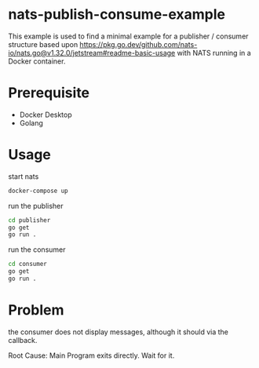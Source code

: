 # nats-publish-consume-example

This example is used to find a minimal example for a publisher / consumer structure based upon https://pkg.go.dev/github.com/nats-io/nats.go@v1.32.0/jetstream#readme-basic-usage with NATS running in a Docker container.

# Prerequisite

- Docker Desktop
- Golang

# Usage

start nats

```bash
docker-compose up
```

run the publisher

```bash
cd publisher
go get
go run .
```

run the consumer

```bash
cd consumer
go get
go run .
```

# Problem

the consumer does not display messages, although it should via the callback.

Root Cause: Main Program exits directly. Wait for it.
